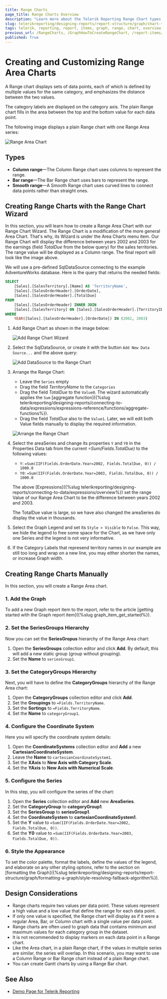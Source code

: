 ```yaml
---
title: Range Charts
page_title: Range Charts Overview
description: "Learn more about the Telerik Reporting Range Chart types supported by the Graph report item and learn how to create a Range Area chart."
slug: telerikreporting/designing-reports/report-structure/graph/chart-types/range-charts/overview
tags: telerik, reporting, report, items, graph, range, chart, overview, creating
previous_url: /RangeCharts, /GraphHowToCreateRangeChart, /report-items/graph/chart-types/range-charts/overview, /report-items/graph/chart-types/range-charts/how-to-create-range-chart
published: True
---
```


# Creating and Customizing Range Area Charts

A Range chart displays sets of data points, each of which is defined by multiple values for the same category, and emphasizes the distance between the two values. 

The category labels are displayed on the category axis. The plain Range chart fills in the area between the top and the bottom value for each data point.

The following image displays a plain Range chart with one Range Area series: 

![Range Area Chart](images/RangeChartWizardPreview.png)

## Types

* __Column range__&mdash;The Column Range chart uses columns to represent the range.
* __Bar range__&mdash;The Bar Range chart uses bars to represent the range. 
* __Smooth range__&mdash;A Smooth Range chart uses curved lines to connect data points rather than straight ones.

## Creating Range Charts with the Range Chart Wizard

In this section, you will learn how to create a Range Area Chart with our Range Chart Wizard.
The Range Chart is a modification of the more general Area Chart. That's why, its Wizard is under the Area Charts menu item. Our Range Chart will display the difference between years 2002 and 2003 for the earnings (field _TotalDue_ from the below query) for the sales territories. The range value will be displayed as a Column range. The final report will look like the image above.

We will use a pre-defined SqlDataSource connecting to the example AdventureWorks database. Here is the query that returns the needed fields:

````SQL
SELECT
	[Sales].[SalesTerritory].[Name] AS 'TerritoryName',
	[Sales].[SalesOrderHeader].[OrderDate],
	[Sales].[SalesOrderHeader].[TotalDue]
FROM
	[Sales].[SalesOrderHeader] INNER JOIN
	[Sales].[SalesTerritory] ON [Sales].[SalesOrderHeader].[TerritoryID] = [Sales].[SalesTerritory].[TerritoryID]
WHERE
	YEAR([Sales].[SalesOrderHeader].[OrderDate]) IN (2002, 2003)
````


1. Add Range Chart as shown in the image below:

	![Add Range Chart Wizard](images/RangeChartWizardAdd.png)

1. Select the SqlDataSource, or create it with the button `Add New Data Source...` and the above query:

	![Add DataSource to the Range Chart](images/RangeChartWizardDataSource.png)

1. Arrange the Range Chart:

	* Leave the `Series` empty
	* Drag the field _TerritoryName_ to the `Categories`
	* Drag the field _TotalDue_ to the `Value0`. The wizard automatically applies the `Sum` [aggregate function]({%slug telerikreporting/designing-reports/connecting-to-data/expressions/expressions-reference/functions/aggregate-functions%}).
	* Drag the field _TotalDue_ also to the `Value1`. Later, we will edit both Value fields manually to display the required information.

	![Arrange the Range Chart](images/RangeChartWizardArrangeFields.png)

1. Select the areaSeries and change its properties `Y` and `Y0` in the Properties Data tab from the current _=Sum(Fields.TotalDue)_ to the following values:

	* `Y`:	`=Sum(IIF(Fields.OrderDate.Year=2002, Fields.TotalDue, 0)) / 1000.0`
	* `Y0`:	`=Sum(IIF(Fields.OrderDate.Year=2003, Fields.TotalDue, 0)) / 1000.0`

	The above [Expressions]({%slug telerikreporting/designing-reports/connecting-to-data/expressions/overview%}) set the range Value of our Range Area Chart to be the difference between years 2002 and 2003.

	The TotalDue value is large, so we have also changed the areaSeries do display the value in thousands.

1. Select the Graph Legend and set its `Style > Visible` to `False`. This way, we hide the legend to free some space for the Chart, as we have only one Series and the legend is not very informative.

1. If the Category Labels that represend territory names in our example are still too long and wrap on a new line, you may either shorten the names, or increase Graph width.

## Creating Range Charts Manually

In this section, you will create a Range Area chart.

### 1. Add the Graph

To add a new Graph report item to the report, refer to the article [getting started with the Graph report item]({%slug graph_item_get_started%}). 

### 2. Set the SeriesGroups Hierarchy 

Now you can set the **SeriesGropus** hierarchy of the Range Area chart: 

1. Open the __SeriesGroups__ collection editor and click __Add__. By default, this will add a new static group (group without grouping).
1. Set the __Name__ to `seriesGroup1`. 

### 3. Set the CategoryGroups Hierarchy

Next, you will have to define the **CategoryGroups** hierarchy of the Range Area chart:

1. Open the __CategoryGroups__ collection editor and click __Add__. 
1. Set the __Groupings__ to `=Fields.TerritoryName`.
1. Set the __Sortings__ to `=Fields.TerritoryName`.
1. Set the __Name__ to `categoryGroup1`. 

### 4. Configure the Coordinate System

Here you will specify the coordinate system details: 

1. Open the __CoordinateSystems__ collection editor and __Add__ a new __CartesianCoordinateSystem__. 
1. Leave the __Name__ to `cartesianCoordinateSystem1`. 
1. Set the __XAxis__ to __New Axis with Category Scale__. 
1. Set the __YAxis__ to __New Axis with Numerical Scale__. 

### 5. Configure the Series

In this step, you will configure the series of the chart:

1. Open the __Series__ collection editor and __Add__ new __AreaSeries__. 
1. Set the __CategoryGroup__ to __categoryGroup1__. 
1. Set the __SeriesGroup__ to __seriesGroup1__. 
1. Set the __CoordinateSystem__ to __cartesianCoordinateSystem1__. 
1. Set the __Y__ value to `=Sum(IIF(Fields.OrderDate.Year=2002, Fields.TotalDue, 0))`.
1. Set the __Y0__ value to `=Sum(IIF(Fields.OrderDate.Year=2003, Fields.TotalDue, 0))`.

### 6. Style the Appearance

To set the color palette, format the labels, define the values of the legend, and elaborate on any other styling options, refer to the section on [formatting the Graph]({%slug telerikreporting/designing-reports/report-structure/graph/formatting-a-graph/style-resolving-fallback-algorithm%}). 

## Design Considerations

* Range charts require two values per data point. These values represent a high value and a low value that define the range for each data point. 
* If only one value is specified, the Range chart will display as if it were a regular Area, Bar, or Column chart with a single value per data point.
* Range charts are often used to graph data that contains minimum and maximum values for each category group in the dataset.
* It is not recommended to display markers on each data point in a Range chart.
* Like the Area chart, in a plain Range chart, if the values in multiple series are similar, the series will overlap. In this scenario, you may want to use a Column Range or Bar Range chart instead of a plain Range chart.
* You can create Gantt charts by using a Range Bar chart.

## See Also 

* [Demo Page for Telerik Reporting](https://demos.telerik.com/reporting)
